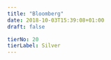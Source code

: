 ```yaml
---
title: "Bloomberg"
date: 2018-10-03T15:39:08+01:00
draft: false

tierNo: 20
tierLabel: Silver
---
```


